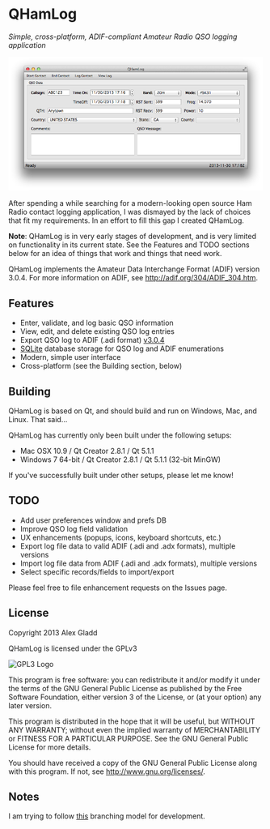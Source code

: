 # QHamLog

_Simple, cross-platform, ADIF-compliant Amateur Radio QSO logging application_

![QHamLog screenshot](img/qhamlog-screen-osx.png)

After spending a while searching for a modern-looking open source Ham Radio contact logging
application, I was dismayed by the lack of choices that fit my requirements. In an effort to fill
this gap I created QHamLog.

**Note**: QHamLog is in very early stages of development, and is very limited on functionality in
its current state. See the Features and TODO sections below for an idea of things that work and
things that need work.

QHamLog implements the Amateur Data Interchange Format (ADIF) version 3.0.4. For more
information on ADIF, see <http://adif.org/304/ADIF_304.htm>.

## Features

- Enter, validate, and log basic QSO information
- View, edit, and delete existing QSO log entries
- Export QSO log to ADIF (.adi format) [v3.0.4](http://adif.org/304/ADIF_304.htm)
- [SQLite](http://www.sqlite.org/) database storage for QSO log and ADIF enumerations
- Modern, simple user interface
- Cross-platform (see the Building section, below)

## Building

QHamLog is based on Qt, and should build and run on Windows, Mac, and Linux. That said...

QHamLog has currently only been built under the following setups:
* Mac OSX 10.9 / Qt Creator 2.8.1 / Qt 5.1.1
* Windows 7 64-bit / Qt Creator 2.8.1 / Qt 5.1.1 (32-bit MinGW)

If you've successfully built under other setups, please let me know!

## TODO

- Add user preferences window and prefs DB
- Improve QSO log field validation
- UX enhancements (popups, icons, keyboard shortcuts, etc.)
- Export log file data to valid ADIF (.adi and .adx formats), multiple versions
- Import log file data from ADIF (.adi and .adx formats), multiple versions
- Select specific records/fields to import/export

Please feel free to file enhancement requests on the Issues page.

## License

Copyright 2013 Alex Gladd

QHamLog is licensed under the GPLv3

![GPL3 Logo](http://www.gnu.org/graphics/gplv3-127x51.png)

This program is free software: you can redistribute it and/or modify
it under the terms of the GNU General Public License as published by
the Free Software Foundation, either version 3 of the License, or
(at your option) any later version.

This program is distributed in the hope that it will be useful,
but WITHOUT ANY WARRANTY; without even the implied warranty of
MERCHANTABILITY or FITNESS FOR A PARTICULAR PURPOSE.  See the
GNU General Public License for more details.

You should have received a copy of the GNU General Public License
along with this program.  If not, see <http://www.gnu.org/licenses/>.

## Notes

I am trying to follow [this](http://nvie.com/posts/a-successful-git-branching-model/)
branching model for development.
